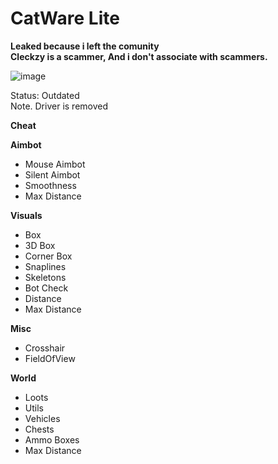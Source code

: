 # CatWare Lite
**Leaked because i left the comunity** <br>
**Cleckzy is a scammer, And i don't associate with scammers.**

![image](https://user-images.githubusercontent.com/104642778/221056627-80f01e84-a3c7-4b35-a2ae-cdf07ddb4ed4.png)

Status: Outdated <br>
Note. Driver is removed <br>

**Cheat**

**Aimbot**
- Mouse Aimbot
- Silent Aimbot
- Smoothness
- Max Distance

**Visuals**
- Box
- 3D Box
- Corner Box
- Snaplines
- Skeletons
- Bot Check
- Distance
- Max Distance

**Misc**
- Crosshair
- FieldOfView

**World**
- Loots
- Utils
- Vehicles
- Chests
- Ammo Boxes
- Max Distance
